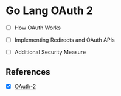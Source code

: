 
# Go Lang OAuth 2 
- [ ] How OAuth Works
- [ ] Implementing Redirects and OAuth APIs
- [ ] Additional Security Measure


## References 
- [X] [OAuth-2](https://www.sohamkamani.com/golang/oauth/)

